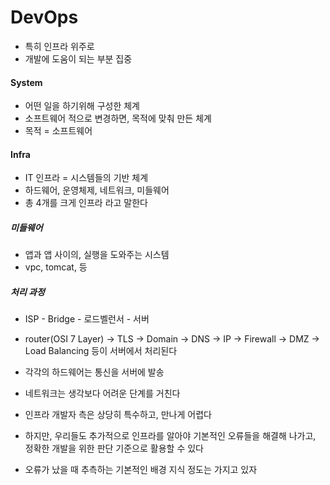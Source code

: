 # DevOps
- 특히 인프라 위주로
- 개발에 도움이 되는 부분 집중
#### System
- 어떤 일을 하기위해 구성한 체계
- 소프트웨어 적으로 변경하면, 목적에 맞춰 만든 체계
- 목적 = 소프트웨어

#### Infra
- IT 인프라 = 시스템들의 기반 체계
- 하드웨어, 운영체제, 네트워크, 미들웨어
- 총 4개를 크게 인프라 라고 말한다

##### 미들웨어
- 앱과 앱 사이의, 실행을 도와주는 시스템
- vpc, tomcat, 등
##### 처리 과정
- ISP - Bridge - 로드벨런서 - 서버
- router(OSI 7 Layer) -> TLS -> Domain -> DNS -> IP -> Firewall -> DMZ -> Load Balancing 등이 서버에서 처리된다
- 각각의 하드웨어는 통신을 서버에 발송
- 네트워크는 생각보다 어려운 단계를 거친다

- 인프라 개발자 측은 상당히 특수하고, 만나게 어렵다
- 하지만, 우리들도 추가적으로 인프라를 알아야 기본적인 오류들을 해결해 나가고, 정확한 개발을 위한 판단 기준으로 활용할 수 있다
- 오류가 났을 때 추측하는 기본적인 배경 지식 정도는 가지고 있자


